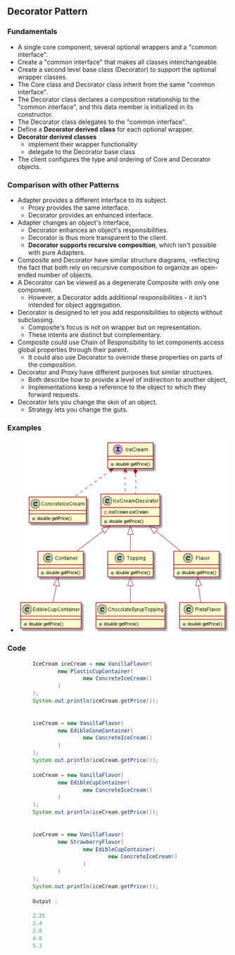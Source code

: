 ## Decorator Pattern 

### Fundamentals 
- A single core component, several optional wrappers and a "common interface".
- Create a "common interface" that makes all classes interchangeable.
- Create a second level base class (Decorator) to support the optional wrapper classes.
- The Core class and Decorator class inherit from the same "common interface".
- The Decorator class declares a composition relationship to the "common interface", and this data member is initialized in its constructor.
- The Decorator class delegates to the "common interface".
- Define a **Decorator derived class** for each optional wrapper.
- **Decorator derived classes** 
    - implement their wrapper functionality 
    - delegate to the Decorator base class
- The client configures the type and ordering of Core and Decorator objects.

### Comparison with other Patterns 
- Adapter provides a different interface to its subject. 
    - Proxy provides the same interface. 
    - Decorator provides an enhanced interface.
- Adapter changes an object's interface, 
    - Decorator enhances an object's responsibilities. 
    - Decorator is thus more transparent to the client. 
    - **Decorator supports recursive composition**, which isn't possible with pure Adapters.
- Composite and Decorator have similar structure diagrams, 
    -reflecting the fact that both rely on recursive composition to organize an open-ended number of objects.
- A Decorator can be viewed as a degenerate Composite with only one component. 
    - However, a Decorator adds additional responsibilities - it isn't intended for object aggregation.
- Decorator is designed to let you add responsibilities to objects without subclassing. 
    - Composite's focus is not on wrapper but on representation. 
    - These intents are distinct but complementary. 
- Composite could use Chain of Responsibility to let components access global properties through their parent. 
    - It could also use Decorator to override these properties on parts of the composition.
- Decorator and Proxy have different purposes but similar structures. 
    - Both describe how to provide a level of indirection to another object, 
    - Implementations keep a reference to the object to which they forward requests.
- Decorator lets you change the skin of an object. 
    - Strategy lets you change the guts.

### Examples
- ![](imgs/decorator_pattern.png)

### Code 
~~~java
        IceCream iceCream = new VanillaFlavor(
                new PlasticCupContainer(
                        new ConcreteIceCream()
                )
        );
        System.out.println(iceCream.getPrice());


        iceCream = new VanillaFlavor(
                new EdibleConeContainer(
                        new ConcreteIceCream()
                )
        );
        System.out.println(iceCream.getPrice());

        iceCream = new VanillaFlavor(
                new EdibleCupContainer(
                        new ConcreteIceCream()
                )
        );
        System.out.println(iceCream.getPrice());


        iceCream = new VanillaFlavor(
                new StrawberryFlavor(
                        new EdibleCupContainer(
                                new ConcreteIceCream()
                        )
                )
        );
        System.out.println(iceCream.getPrice());

        Output :
                
        2.25
        2.4
        2.8
        4.8
        5.3        
~~~